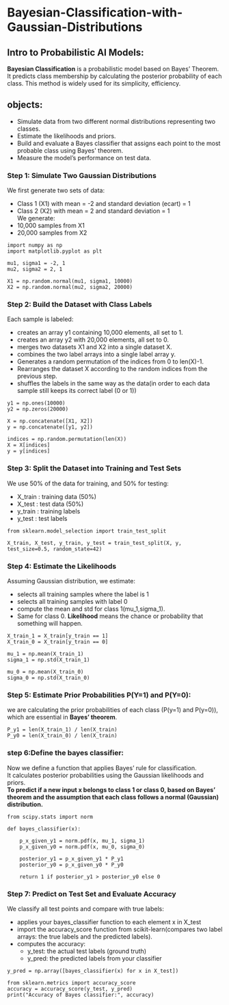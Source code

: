 # Bayesian-Classification-with-Gaussian-Distributions    
## Intro to Probabilistic AI Models:   
**Bayesian Classification** is a probabilistic model based on Bayes’ Theorem.
It predicts class membership by calculating the posterior probability of each class.
This method is widely used for its simplicity, efficiency.  
## objects:   
- Simulate data from two different normal distributions representing two classes.    
- Estimate the likelihoods and priors.    
- Build and evaluate a Bayes classifier that assigns each point to the most probable class using Bayes' theorem.    
- Measure the model’s performance on test data.     
### Step 1: Simulate Two Gaussian Distributions       
We first generate two sets of data:   
- Class 1 (X1) with mean = -2 and standard deviation (ecart) = 1     
- Class 2 (X2) with mean = 2 and standard deviation = 1     
We generate:   
- 10,000 samples from X1    
- 20,000 samples from X2    
```
import numpy as np
import matplotlib.pyplot as plt
     
mu1, sigma1 = -2, 1
mu2, sigma2 = 2, 1
   
X1 = np.random.normal(mu1, sigma1, 10000)  
X2 = np.random.normal(mu2, sigma2, 20000)  
```
     
### Step 2: Build the Dataset with Class Labels    
Each sample is labeled:   
-  creates an array y1 containing 10,000 elements, all set to 1.
-  creates an array y2 with 20,000 elements, all set to 0.
-  merges two datasets X1 and X2 into a single dataset X.
-  combines the two label arrays into a single label array y.
-  Generates a random permutation of the indices from 0 to len(X)-1.
-  Rearranges the dataset X according to the random indices from the previous step.
-  shuffles the labels in the same way as the data(in order to each data sample still keeps its correct label (0 or 1))
      
```
y1 = np.ones(10000)
y2 = np.zeros(20000)
     
X = np.concatenate([X1, X2])
y = np.concatenate([y1, y2])

indices = np.random.permutation(len(X))   
X = X[indices]
y = y[indices]
```
     
### Step 3: Split the Dataset into Training and Test Sets    
We use 50% of the data for training, and 50% for testing:   
- X_train : training data (50%)    
- X_test : test data (50%)         
- y_train :  training labels     
- y_test : test labels    

```   
from sklearn.model_selection import train_test_split   

X_train, X_test, y_train, y_test = train_test_split(X, y, test_size=0.5, random_state=42)    
```
### Step 4: Estimate the Likelihoods    
Assuming Gaussian distribution, we estimate:   
-  selects all training samples where the label is 1
-  selects all training samples with label 0
-  compute the mean and std for class 1(mu_1,sigma_1).   
-  Same for class 0.
**Likelihood** means the chance or probability that something will happen.

```
X_train_1 = X_train[y_train == 1]   
X_train_0 = X_train[y_train == 0]   
   
mu_1 = np.mean(X_train_1)   
sigma_1 = np.std(X_train_1)   
   
mu_0 = np.mean(X_train_0)   
sigma_0 = np.std(X_train_0)   
```
   
### Step 5: Estimate Prior Probabilities P(Y=1) and P(Y=0):  
we are calculating the prior probabilities of each class (P(y=1) and P(y=0)), which are essential in **Bayes’ theorem**.    

```
P_y1 = len(X_train_1) / len(X_train)    
P_y0 = len(X_train_0) / len(X_train)
```
### step 6:Define the bayes classifier:   
Now we define a function that applies Bayes’ rule for classification.   
It calculates posterior probabilities using the Gaussian likelihoods and priors.     
**To predict if a new input x belongs to class 1 or class 0, based on Bayes’ theorem and the assumption that each class follows a normal (Gaussian) distribution.**  

```
from scipy.stats import norm

def bayes_classifier(x):
     
    p_x_given_y1 = norm.pdf(x, mu_1, sigma_1)
    p_x_given_y0 = norm.pdf(x, mu_0, sigma_0)
   
    posterior_y1 = p_x_given_y1 * P_y1
    posterior_y0 = p_x_given_y0 * P_y0
   
    return 1 if posterior_y1 > posterior_y0 else 0
```

### Step 7: Predict on Test Set and Evaluate Accuracy   
We classify all test points and compare with true labels:
- applies your bayes_classifier function to each element x in X_test
- import the accuracy_score function from scikit-learn(compares two label arrays: the true labels and the predicted labels).
- computes the accuracy:
    - y_test: the actual test labels (ground truth)
    - y_pred: the predicted labels from your classifier

```
y_pred = np.array([bayes_classifier(x) for x in X_test])   
    
from sklearn.metrics import accuracy_score   
accuracy = accuracy_score(y_test, y_pred)   
print("Accuracy of Bayes classifier:", accuracy)   
```




 




   



